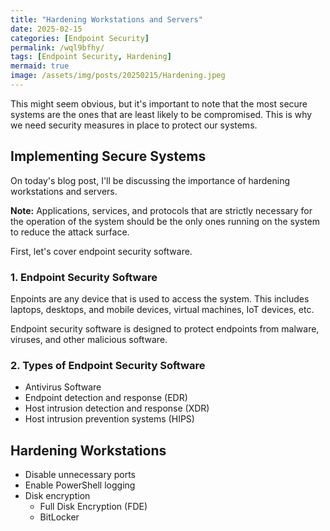 ```yaml
---
title: "Hardening Workstations and Servers"
date: 2025-02-15
categories: [Endpoint Security]
permalink: /wql9bfhy/
tags: [Endpoint Security, Hardening]
mermaid: true
image: /assets/img/posts/20250215/Hardening.jpeg
---
```


This might seem obvious, but it's important to note that the most secure systems are the ones that are least likely to be compromised. This is why we need security measures in place to protect our systems.

## Implementing Secure Systems

On today's blog post, I'll be discussing the importance of hardening workstations and servers.

**Note:** Applications, services, and protocols that are strictly necessary for the operation of the system should be the only ones running on the system to reduce the attack surface.

First, let's cover endpoint security software.

### 1. Endpoint Security Software

Enpoints are any device that is used to access the system. This includes laptops, desktops, and mobile devices, virtual machines, IoT devices, etc.

Endpoint security software is designed to protect endpoints from malware, viruses, and other malicious software.

### 2. Types of Endpoint Security Software

- Antivirus Software
- Endpoint detection and response (EDR)
- Host intrusion detection and response (XDR)
- Host intrusion prevention systems (HIPS)

## Hardening Workstations

- Disable unnecessary ports
- Enable PowerShell logging
- Disk encryption
  - Full Disk Encryption (FDE)
  - BitLocker
